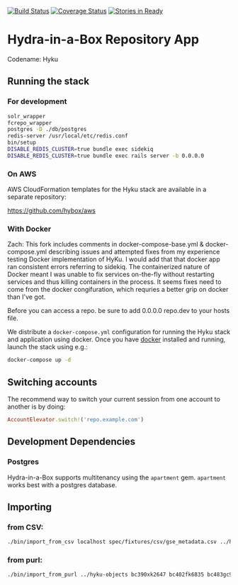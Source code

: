 [![Build Status](https://travis-ci.org/projecthydra-labs/hyku.svg)](https://travis-ci.org/projecthydra-labs/hyku)
[![Coverage Status](https://coveralls.io/repos/projecthydra-labs/hyku/badge.svg?branch=master&service=github)](https://coveralls.io/github/projecthydra-labs/hyku?branch=master)
[![Stories in Ready](https://badge.waffle.io/projecthydra-labs/hyku.png?label=ready&title=Ready)](https://waffle.io/projecthydra-labs/hyku)

# Hydra-in-a-Box Repository App

Codename: Hyku

## Running the stack

### For development

```bash
solr_wrapper
fcrepo_wrapper
postgres -D ./db/postgres
redis-server /usr/local/etc/redis.conf
bin/setup
DISABLE_REDIS_CLUSTER=true bundle exec sidekiq
DISABLE_REDIS_CLUSTER=true bundle exec rails server -b 0.0.0.0
```

### On AWS

AWS CloudFormation templates for the Hyku stack are available in a separate repository:

https://github.com/hybox/aws

### With Docker

Zach: This fork includes comments in docker-compose-base.yml & docker-compose.yml describing issues and attempted fixes from my experience testing Docker implementation of HyKu. I would add that that docker app ran consistent errors referring to sidekiq. The containerized nature of Docker meant I was unable to fix services on-the-fly without restarting services and thus killing containers in the process. It seems fixes need to come from the docker congifuration, which requries a better grip on docker than I've got.

Before you can access a repo. be sure to add 0.0.0.0 repo.dev to your hosts file.

We distribute a `docker-compose.yml` configuration for running the Hyku stack and application using docker. Once you have [docker](https://docker.com) installed and running, launch the stack using e.g.:

```bash
docker-compose up -d
```

## Switching accounts

The recommend way to switch your current session from one account to another is by doing:

```ruby
AccountElevator.switch!('repo.example.com')
```

## Development Dependencies

### Postgres

Hydra-in-a-Box supports multitenancy using the `apartment` gem. `apartment` works best with a postgres database.

## Importing
### from CSV:

```bash
./bin/import_from_csv localhost spec/fixtures/csv/gse_metadata.csv ../hyku-objects
```

### from purl:

```bash
./bin/import_from_purl ../hyku-objects bc390xk2647 bc402fk6835 bc483gc9313
```
